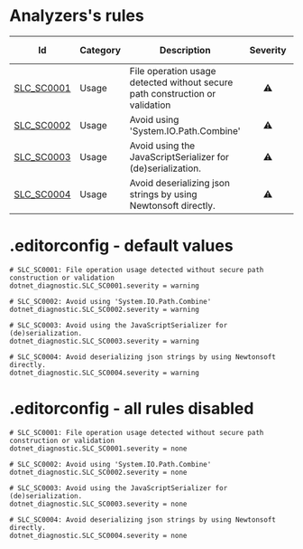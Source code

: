 # Analyzers's rules
|Id|Category|Description|Severity|Is enabled|Code fix|
|--|--------|-----------|:------:|:--------:|:------:|
|[SLC_SC0001](https://github.com/SkylineCommunications/Skyline.DataMiner.Utils.SecureCoding/blob/main/docs/Rules/SLC_SC0001.md)|Usage|File operation usage detected without secure path construction or validation|<span title='Warning'>⚠️</span>|✔️|❌|
|[SLC_SC0002](https://github.com/SkylineCommunications/Skyline.DataMiner.Utils.SecureCoding/blob/main/docs/Rules/SLC_SC0002.md)|Usage|Avoid using 'System.IO.Path.Combine'|<span title='Warning'>⚠️</span>|✔️|✔️|
|[SLC_SC0003](https://github.com/SkylineCommunications/Skyline.DataMiner.Utils.SecureCoding/blob/main/docs/Rules/SLC_SC0003.md)|Usage|Avoid using the JavaScriptSerializer for (de)serialization.|<span title='Warning'>⚠️</span>|✔️|❌|
|[SLC_SC0004](https://github.com/SkylineCommunications/Skyline.DataMiner.Utils.SecureCoding/blob/main/docs/Rules/SLC_SC0004.md)|Usage|Avoid deserializing json strings by using Newtonsoft directly.|<span title='Warning'>⚠️</span>|✔️|✔️|


# .editorconfig - default values

```editorconfig
# SLC_SC0001: File operation usage detected without secure path construction or validation
dotnet_diagnostic.SLC_SC0001.severity = warning

# SLC_SC0002: Avoid using 'System.IO.Path.Combine'
dotnet_diagnostic.SLC_SC0002.severity = warning

# SLC_SC0003: Avoid using the JavaScriptSerializer for (de)serialization.
dotnet_diagnostic.SLC_SC0003.severity = warning

# SLC_SC0004: Avoid deserializing json strings by using Newtonsoft directly.
dotnet_diagnostic.SLC_SC0004.severity = warning
```

# .editorconfig - all rules disabled

```editorconfig
# SLC_SC0001: File operation usage detected without secure path construction or validation
dotnet_diagnostic.SLC_SC0001.severity = none

# SLC_SC0002: Avoid using 'System.IO.Path.Combine'
dotnet_diagnostic.SLC_SC0002.severity = none

# SLC_SC0003: Avoid using the JavaScriptSerializer for (de)serialization.
dotnet_diagnostic.SLC_SC0003.severity = none

# SLC_SC0004: Avoid deserializing json strings by using Newtonsoft directly.
dotnet_diagnostic.SLC_SC0004.severity = none
```
